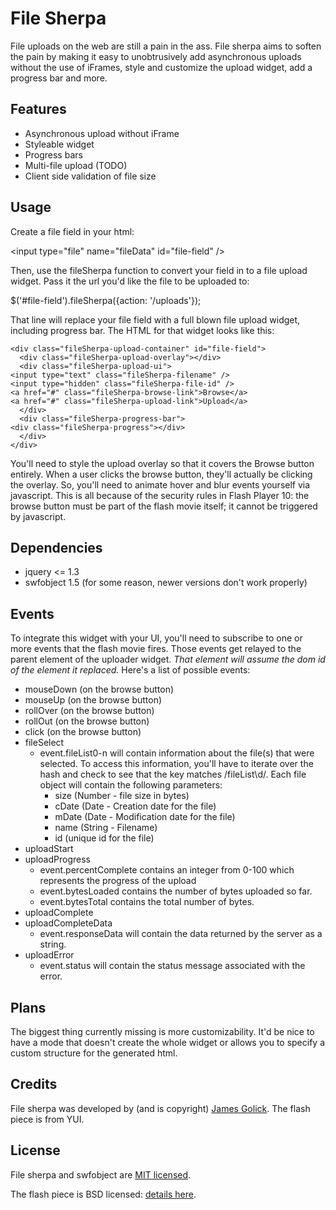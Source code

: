 # File Sherpa

File uploads on the web are still a pain in the ass. File sherpa aims to soften the pain by making it easy to unobtrusively add asynchronous uploads without the use of iFrames, style and customize the upload widget, add a progress bar and more.

## Features

  * Asynchronous upload without iFrame
  * Styleable widget
  * Progress bars
  * Multi-file upload (TODO)
  * Client side validation of file size 

## Usage

Create a file field in your html:

  &lt;input type="file" name="fileData" id="file-field" /&gt;

Then, use the fileSherpa function to convert your field in to a file upload widget. Pass it the url you'd like the file to be uploaded to:

  $('#file-field').fileSherpa({action: '/uploads'});

That line will replace your file field with a full blown file upload widget, including progress bar. The HTML for that widget looks like this:

    <div class="fileSherpa-upload-container" id="file-field">
      <div class="fileSherpa-upload-overlay"></div>
      <div class="fileSherpa-upload-ui">
	<input type="text" class="fileSherpa-filename" />
	<input type="hidden" class="fileSherpa-file-id" />
	<a href="#" class="fileSherpa-browse-link">Browse</a>
	<a href="#" class="fileSherpa-upload-link">Upload</a>
      </div>
      <div class="fileSherpa-progress-bar">
	<div class="fileSherpa-progress"></div>
      </div>
    </div>

You'll need to style the upload overlay so that it covers the Browse button entirely. When a user clicks the browse button, they'll actually be clicking the overlay. So, you'll need to animate hover and blur events yourself via javascript. This is all because of the security rules in Flash Player 10: the browse button must be part of the flash movie itself; it cannot be triggered by javascript.

## Dependencies

  * jquery &lt;= 1.3
  * swfobject 1.5 (for some reason, newer versions don't work properly)

## Events

To integrate this widget with your UI, you'll need to subscribe to one or more events that the flash movie fires. Those events get relayed to the parent element of the uploader widget. *That element will assume the dom id of the element it replaced.*  Here's a list of possible events:

* mouseDown (on the browse button)
* mouseUp (on the browse button)
* rollOver (on the browse button)
* rollOut (on the browse button)
* click (on the browse button)
* fileSelect
  * event.fileList0-n will contain information about the file(s) that were selected. To access this information, you'll have to iterate over the hash and check to see that the key matches /fileList\d/. Each file object will contain the following parameters:
    * size (Number - file size in bytes)
    * cDate (Date - Creation date for the file)
    * mDate (Date - Modification date for the file)
    * name (String - Filename)
    * id (unique id for the file)
* uploadStart
* uploadProgress
  * event.percentComplete contains an integer from 0-100 which represents the progress of the upload
  * event.bytesLoaded contains the number of bytes uploaded so far.
  * event.bytesTotal contains the total number of bytes.
* uploadComplete
* uploadCompleteData
  * event.responseData will contain the data returned by the server as a string.
* uploadError
  * event.status will contain the status message associated with the error.

## Plans

The biggest thing currently missing is more customizability. It'd be nice to have a mode that doesn't create the whole widget or allows you to specify a custom structure for the generated html.

## Credits

File sherpa was developed by (and is copyright) [James Golick](http://jamesgolick.com). The flash piece is from YUI.

## License

File sherpa and swfobject are [MIT licensed](http://en.wikipedia.org/wiki/MIT_License).

The flash piece is BSD licensed: [details here](http://developer.yahoo.com/yui/license.html).

